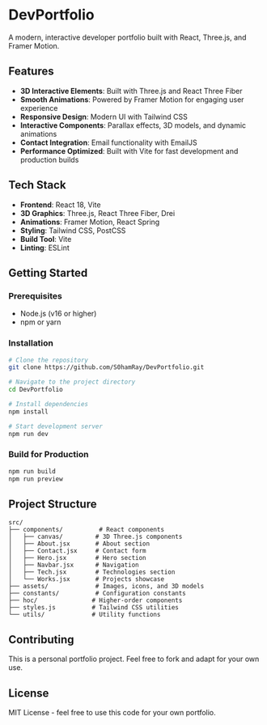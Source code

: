 # DevPortfolio

A modern, interactive developer portfolio built with React, Three.js, and Framer Motion.

## Features

- **3D Interactive Elements**: Built with Three.js and React Three Fiber
- **Smooth Animations**: Powered by Framer Motion for engaging user experience
- **Responsive Design**: Modern UI with Tailwind CSS
- **Interactive Components**: Parallax effects, 3D models, and dynamic animations
- **Contact Integration**: Email functionality with EmailJS
- **Performance Optimized**: Built with Vite for fast development and production builds

## Tech Stack

- **Frontend**: React 18, Vite
- **3D Graphics**: Three.js, React Three Fiber, Drei
- **Animations**: Framer Motion, React Spring
- **Styling**: Tailwind CSS, PostCSS
- **Build Tool**: Vite
- **Linting**: ESLint

## Getting Started

### Prerequisites
- Node.js (v16 or higher)
- npm or yarn

### Installation
```bash
# Clone the repository
git clone https://github.com/S0hamRay/DevPortfolio.git

# Navigate to the project directory
cd DevPortfolio

# Install dependencies
npm install

# Start development server
npm run dev
```

### Build for Production
```bash
npm run build
npm run preview
```

## Project Structure

```
src/
├── components/          # React components
│   ├── canvas/         # 3D Three.js components
│   ├── About.jsx       # About section
│   ├── Contact.jsx     # Contact form
│   ├── Hero.jsx        # Hero section
│   ├── Navbar.jsx      # Navigation
│   ├── Tech.jsx        # Technologies section
│   └── Works.jsx       # Projects showcase
├── assets/             # Images, icons, and 3D models
├── constants/          # Configuration constants
├── hoc/               # Higher-order components
├── styles.js          # Tailwind CSS utilities
└── utils/             # Utility functions
```

## Contributing

This is a personal portfolio project. Feel free to fork and adapt for your own use.

## License

MIT License - feel free to use this code for your own portfolio.

